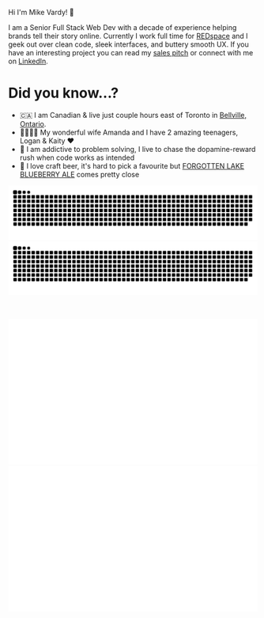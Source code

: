 Hi I'm Mike Vardy! 👋 

I am a Senior Full Stack Web Dev with a decade of experience helping brands tell their story online. Currently I work full time for [REDspace](redspace.com) and I geek out over clean code, sleek interfaces, and buttery smooth UX. If you have an interesting project you can read my [sales pitch](https://i-heart-php.github.io/me/) or connect with me on [LinkedIn](https://www.linkedin.com/in/mvardy/).

# Did you know…?

- 🇨🇦  I am Canadian & live just couple hours east of Toronto in [Bellville, Ontario](https://en.wikipedia.org/wiki/Belleville,_Ontario).
- 👨‍👩‍👧‍👦  My wonderful wife Amanda and I have 2 amazing teenagers, Logan & Kaity ❤️
- 🤔  I am addictive to problem solving, I live to chase the dopamine-reward rush when code works as intended
- 🍺  I love craft beer, it's hard to pick a favourite but [FORGOTTEN LAKE BLUEBERRY ALE](https://www.lowbrewco.com/forgotten-lake/) comes pretty close

![github contribution grid snake animation](https://raw.githubusercontent.com/mike-at-redspace/mike-at-redspace/output/github-contribution-grid-snake-dark.svg#gh-dark-mode-only)![github contribution grid snake animation](https://raw.githubusercontent.com/mike-at-redspace/mike-at-redspace/output/github-contribution-grid-snake.svg#gh-light-mode-only)

<br>

![](https://raw.githubusercontent.com/mike-at-redspace/github-stats-transparent/output/generated/overview.svg)
![](https://raw.githubusercontent.com/mike-at-redspace/github-stats-transparent/output/generated/languages.svg)
